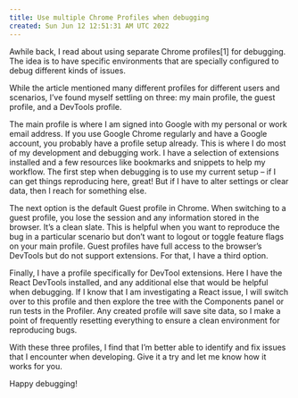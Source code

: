 ```yaml
---
title: Use multiple Chrome Profiles when debugging
created: Sun Jun 12 12:51:31 AM UTC 2022
---
```


Awhile back, I read about using separate Chrome profiles[1] for debugging. The idea is to have specific environments that are specially configured to debug different kinds of issues.

While the article mentioned many different profiles for different users and scenarios, I’ve found myself settling on three: my main profile, the guest profile, and a DevTools profile.

The main profile is where I am signed into Google with my personal or work email address. If you use Google Chrome regularly and have a Google account, you probably have a profile setup already. This is where I do most of my development and debugging work. I have a selection of extensions installed and a few resources like bookmarks and snippets to help my workflow. The first step when debugging is to use my current setup – if I can get things reproducing here, great! But if I have to alter settings or clear data, then I reach for something else.

The next option is the default Guest profile in Chrome. When switching to a guest profile, you lose the session and any information stored in the browser. It’s a clean slate. This is helpful when you want to reproduce the bug in a particular scenario but don’t want to logout or toggle feature flags on your main profile. Guest profiles have full access to the browser’s DevTools but do not support extensions. For that, I have a third option.

Finally, I have a profile specifically for DevTool extensions. Here I have the React DevTools installed, and any additional else that would be helpful when debugging. If I know that I am investigating a React issue, I will switch over to this profile and then explore the tree with the Components panel or run tests in the Profiler. Any created profile will save site data, so I make a point of frequently resetting everything to ensure a clean environment for reproducing bugs.

With these three profiles, I find that I’m better able to identify and fix issues that I encounter when developing. Give it a try and let me know how it works for you.

Happy debugging!
